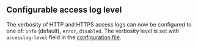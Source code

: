 ## Configurable access log level

The verbosity of HTTP and HTTPS access logs can now be configured to one of: `info` (default), `error`, `disabled`.
The verbosity level is set with `accesslog-level` field in the [configuration file](https://projectcontour.io/docs/main/configuration/#configuration-file).
